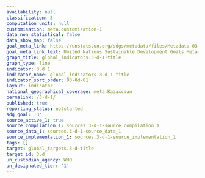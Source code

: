 ```yaml
---
availability: null
classification: 3
computation_units: null
customisation: meta.customisation-1
data_non_statistical: false
data_show_map: false
goal_meta_link: https://unstats.un.org/sdgs/metadata/files/Metadata-03-0D-01.pdf
goal_meta_link_text: United Nations Sustainable Development Goals Metadata (pdf 865kB)
graph_title: global_indicators.3-d-1-title
graph_type: line
indicator: 3.d.1
indicator_name: global_indicators.3-d-1-title
indicator_sort_order: 03-0d-01
layout: indicator
national_geographical_coverage: meta.Казахстан
permalink: /3-d-1/
published: true
reporting_status: notstarted
sdg_goal: '3'
source_active_1: true
source_compilation_1: sources.3-d-1-source_compilation_1
source_data_1: sources.3-d-1-source_data_1
source_implementation_1: sources.3-d-1-source_implementation_1
tags: []
target: global_targets.3-d-title
target_id: 3.d
un_custodian_agency: WHO
un_designated_tier: '1'
---
```

